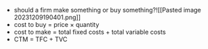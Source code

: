 - should a firm make something or buy something?![[Pasted image 20231209190401.png]]
- cost to buy = price $\times$ quantity
- cost to make = total fixed costs + total variable costs
- CTM = TFC + TVC